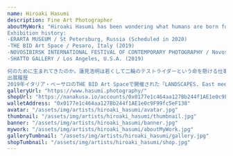 ```yaml
---
name: Hiroaki Hasumi
description: Fine Art Photographer
aboutMyWork: "Hiroaki Hasumi has been wondering what humans are born for. He was a motorcycle test driver and working hard. He thought it was a right job for him. Thanks to the job, he was lucky to find the meaning of his existence from the early days. But there was always danger in this job. He had passed through many dangers on several occasions and had a brush with death. Every time he experienced the danger, some miraculous power occurred and helped him out the danger. And then he heard someone’s voice, saying, “Not now. You still have a lot of things to do. Don’t die.” Eventually, he got an opportunity to see fine art photography. He thought it was a gift from God. It might be his new role to contribute to people with photography and be a chance to move on to the next stage. When he takes photographs, he tries to find hidden spirituality of Japanese in the object. His creative style is greatly influenced by his mysterious experiences which he had been through.
Exhibition history:
-ERARTA MUSEUM / St Petersburg, Russia (Scheduled in 2020)
-THE BID Art Space / Pesaro, Italy (2019)
-NOVOSIBIRSK INTERNATIONAL FESTIVAL OF CONTEMPORARY PHOTOGRAPHY / Novosibirsk, Russia (2019)
-SHATTO GALLERY / Los Angeles, U.S.A. (2019)

何のために生まれてきたのか。蓮見浩明は若くして二輪のテストライダーという命を懸ける仕事を得たことで、自分の存在意義を早くに見つけることができました。但し、その仕事には危険がつきまといます。「もうだめだ！」と思った瞬間が何度もありましたが、その度に不思議な力が働き危険な状況から脱することができました。そのとき「お前にはまだやることがある」という声を聞いたと言います。やがて彼はファインアート写真に出会いました。それは人々への貢献のために神様が彼に与えた次なる役割だと思いました。被写体の中に隠れた日本人の霊性を探る彼の創作スタイルはこれまでの不思議な体験が大きく影響しています。
出展履歴
2019年イタリア・ペーサロのTHE BID Art Spaceで開催された「LANDSCAPES. East meets West International Group Show」に出展。ロシアのNOVOSIBIRSK INTERNATIONAL FESTIVAL OF CONTEMPORARY PHOTOGRAPHYに招待。ロサンゼルスのSHATTO GALLERYに出展。2020年にはロシア・サンクトペテルブルグのエルータ美術館で展示.。"
galleryUrl: "https://www.hasumi.photography/"
shopUrl: "https://nanakusa.io/accounts/0x0177e1c464aa127Bb244f1AE1e0c9F99fc5eF138/hold?networkname=eth"
walletAddress: "0x0177e1c464aa127Bb244f1AE1e0c9F99fc5eF138"
avatar: "/assets/img/artists/hiroaki_hasumi/avatar.jpg"
thumbnail: "/assets/img/artists/hiroaki_hasumi/thumbnail.jpg"
banner: "/assets/img/artists/hiroaki_hasumi/banner.jpg"
mywork: "/assets/img/artists/hiroaki_hasumi/aboutMyWork.jpg"
galleryTumbnail: "/assets/img/artists/hiroaki_hasumi/gallery.jpg"
shopTumbnail: "/assets/img/artists/hiroaki_hasumi/shop.jpg"
---
```

